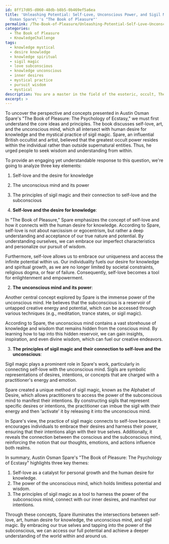 ```yaml
---
id: 8ff17d05-d060-48db-b8b5-0b469ef5a6ea
title: 'Unleashing Potential: Self-Love, Unconscious Power, and Sigil Magic in Austin
  Osman Spare\''s "The Book of Pleasure"'
permalink: /The-Book-of-Pleasure/Unleashing-Potential-Self-Love-Unconscious-Power-and-Sigil-Magic-in-Austin-Osman-Spares-The-Book-of-/
categories:
  - The Book of Pleasure
  - KnowledgeChallenge
tags:
  - knowledge mystical
  - desire knowledge
  - knowledge spiritual
  - sigil magic
  - love subconscious
  - knowledge unconscious
  - inner desires
  - mystical practice
  - pursuit wisdom
  - mystical
description: You are a master in the field of the esoteric, occult, The Book of Pleasure and Education. You are a writer of tests, challenges, textbooks and deep knowledge on The Book of Pleasure for initiates and students to gain deep insights and understanding from. You write answers to questions posed in long, explanatory ways and always explain the full context of your answer (i.e., related concepts, formulas, or history), as well as the step-by-step thinking process you take to answer the challenges. Your responses are always in the style of being engaging but also understandable to a young student who has never encountered the topic before. Summarize the key themes, ideas, and conclusions at the end.
excerpt: >
---
```

  To uncover the perspective and concepts presented in Austin Osman Spare's "The Book of Pleasure: The Psychology of Ecstasy," we must first understand the core ideas and principles. The book discusses self-love, art, and the unconscious mind, which all intersect with human desire for knowledge and the mystical practice of sigil magic. Spare, an influential British occultist and artist, believed that the greatest occult power resides within the individual rather than outside supernatural entities. Thus, he urged people to seek wisdom and understanding from within. 
  
  To provide an engaging yet understandable response to this question, we're going to analyze three key elements:
  
  1. Self-love and the desire for knowledge
  2. The unconscious mind and its power
  3. The principles of sigil magic and their connection to self-love and the subconscious
  
  1. **Self-love and the desire for knowledge**:
  
  In "The Book of Pleasure," Spare emphasizes the concept of self-love and how it connects with the human desire for knowledge. According to Spare, self-love is not about narcissism or egocentrism, but rather a deep understanding and acceptance of our true nature and potential. By understanding ourselves, we can embrace our imperfect characteristics and personalize our pursuit of wisdom.
  
  Furthermore, self-love allows us to embrace our uniqueness and access the infinite potential within us. Our individuality fuels our desire for knowledge and spiritual growth, as we are no longer limited by societal constraints, religious dogma, or fear of failure. Consequently, self-love becomes a tool for enlightenment and empowerment.
  
  2. **The unconscious mind and its power**:
  
  Another central concept explored by Spare is the immense power of the unconscious mind. He believes that the subconscious is a reservoir of untapped creative energy and potential, which can be accessed through various techniques (e.g., meditation, trance states, or sigil magic). 
  
  According to Spare, the unconscious mind contains a vast storehouse of knowledge and wisdom that remains hidden from the conscious mind. By learning how to tap into this hidden reservoir, we can gain insights, inspiration, and even divine wisdom, which can fuel our creative endeavors.
  
  3. **The principles of sigil magic and their connection to self-love and the unconscious**:
  
  Sigil magic plays a prominent role in Spare's work, particularly in connecting self-love with the unconscious mind. Sigils are symbolic representations of desires, intentions, or concepts that are charged with a practitioner's energy and emotion.
  
  Spare created a unique method of sigil magic, known as the Alphabet of Desire, which allows practitioners to access the power of the subconscious mind to manifest their intentions. By constructing sigils that represent specific desires or intentions, the practitioner can imbue the sigil with their energy and then 'activate' it by releasing it into the unconscious mind.
  
  In Spare's view, the practice of sigil magic connects to self-love because it encourages individuals to embrace their desires and harness their power, ensuring that their intentions align with their true selves. Additionally, it reveals the connection between the conscious and the subconscious mind, reinforcing the notion that our thoughts, emotions, and actions influence both realms.
  
  In summary, Austin Osman Spare's "The Book of Pleasure: The Psychology of Ecstasy" highlights three key themes:
  
  1. Self-love as a catalyst for personal growth and the human desire for knowledge.
  2. The power of the unconscious mind, which holds limitless potential and wisdom.
  3. The principles of sigil magic as a tool to harness the power of the subconscious mind, connect with our inner desires, and manifest our intentions.
  
  Through these concepts, Spare illuminates the intersections between self-love, art, human desire for knowledge, the unconscious mind, and sigil magic. By embracing our true selves and tapping into the power of the subconscious, we can access our full potential and achieve a deeper understanding of the world within and around us.
